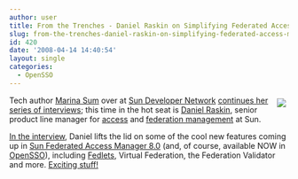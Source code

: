 ```yaml
---
author: user
title: From the Trenches - Daniel Raskin on Simplifying Federated Access Management
slug: from-the-trenches-daniel-raskin-on-simplifying-federated-access-management
id: 420
date: '2008-04-14 14:40:54'
layout: single
categories:
  - OpenSSO
---
```


<span style="margin: 5px; float: right;">[![](http://developers.sun.com/img/daniel_raskin.jpg)](http://developers.sun.com/identity/reference/techart/fedaccess.html)</span>

Tech author [Marina Sum](http://weblogs.java.net/blog/marinasum/) over at [Sun Developer Network](http://developers.sun.com/) [continues her series of interviews](http://developers.sun.com/identity/reference/techart/fedaccess.html); this time in the hot seat is [Daniel Raskin](http://blogs.sun.com/raskin/), senior product line manager for [access](http://www.sun.com/software/products/access_mgr/) and [federation management](http://www.sun.com/software/products/federation_mgr/) at Sun.

[In the interview](http://developers.sun.com/identity/reference/techart/fedaccess.html), Daniel lifts the lid on some of the cool new features coming up in [Sun Federated Access Manager 8.0](http://blogs.sun.com/raskin/entry/federated_access_manager_roadmap) (and, of course, available NOW in [OpenSSO](http://opensso.org/)), including [Fedlets](http://fedlet.com/), Virtual Federation, the Federation Validator and more. [Exciting stuff!](http://developers.sun.com/identity/reference/techart/fedaccess.html)
